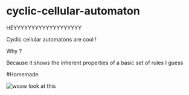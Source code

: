 # cyclic-cellular-automaton

HEYYYYYYYYYYYYYYYYYYY

Cyclic cellular automatons are cool !

Why ?

Because it shows the inherent properties of a basic set of rules I guess

#Homemade

![woaw look at this](https://github.com/Smirkey/cyclic-cellular-automaton/blob/master/output.gif)
